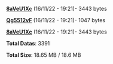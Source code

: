 [**8aVeU1Xc**](/data/8aVeU1Xc.txt) (16/11/22 - 19:21)- 3443 bytes

[**Qg5512vF**](/data/Qg5512vF.txt) (16/11/22 - 19:21)- 1047 bytes

[**8aVeU1Xc**](/data/8aVeU1Xc.txt) (16/11/22 - 19:21)- 3443 bytes

**Total Datas**: 3391

**Total Size**: 18.65 MB / 18.6 MB